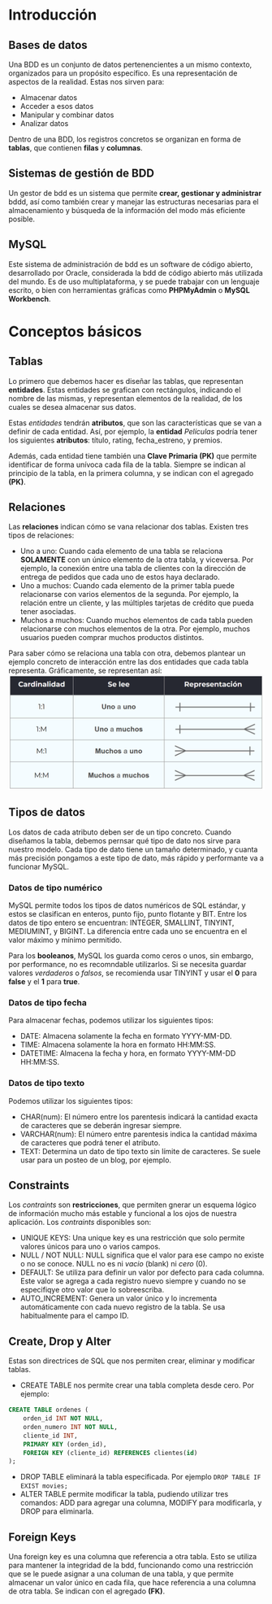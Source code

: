 # Introducción

## Bases de datos

Una BDD es un conjunto de datos pertenencientes a un mismo contexto, organizados para un propósito específico. Es una representación de aspectos de la realidad. Estas nos sirven para:

- Almacenar datos
- Acceder a esos datos
- Manipular y combinar datos
- Analizar datos

Dentro de una BDD, los registros concretos se organizan en forma de **tablas**, que contienen **filas** y **columnas**.

## Sistemas de gestión de BDD

Un gestor de bdd es un sistema que permite **crear, gestionar y administrar** bddd, así como también crear y manejar las estructuras necesarias para el almacenamiento y búsqueda de la información del modo más eficiente posible.

## MySQL

Este sistema de administración de bdd es un software de código abierto, desarrollado por Oracle, considerada la bdd de código abierto más utilizada del mundo. Es de uso multiplataforma, y se puede trabajar con un lenguaje escrito, o bien con herramientas gráficas como **PHPMyAdmin** o **MySQL Workbench**.

# Conceptos básicos

## Tablas

Lo primero que debemos hacer es diseñar las tablas, que representan **entidades**. Estas entidades se grafican con rectángulos, indicando el nombre de las mismas, y representan elementos de la realidad, de los cuales se desea almacenar sus datos.

Estas _entidades_ tendrán **atributos**, que son las características que se van a definir de cada entidad. Así, por ejemplo, la **entidad** _Películas_ podría tener los siguientes **atributos**: título, rating, fecha_estreno, y premios.

Además, cada entidad tiene también una **Clave Primaria (PK)** que permite identificar de forma unívoca cada fila de la tabla. Siempre se indican al principio de la tabla, en la primera columna, y se indican con el agregado **(PK)**.

## Relaciones

Las **relaciones** indican cómo se vana relacionar dos tablas. Existen tres tipos de relaciones:

- Uno a uno: Cuando cada elemento de una tabla se relaciona **SOLAMENTE** con un único elemento de la otra tabla, y viceversa. Por ejemplo, la conexión entre una tabla de clientes con la dirección de entrega de pedidos que cada uno de estos haya declarado.
- Uno a muchos: Cuando cada elemento de la primer tabla puede relacionarse con varios elementos de la segunda. Por ejemplo, la relación entre un cliente, y las múltiples tarjetas de crédito que pueda tener asociadas.
- Muchos a muchos: Cuando muchos elementos de cada tabla pueden relacionarse con muchos elementos de la otra. Por ejemplo, muchos usuarios pueden comprar muchos productos distintos.

Para saber cómo se relaciona una tabla con otra, debemos plantear un ejemplo concreto de interacción entre las dos entidades que cada tabla representa. Gráficamente, se representan así:
![Tipos de relaciones](../media/bdd1Relaciones.png)

## Tipos de datos

Los datos de cada atributo deben ser de un tipo concreto. Cuando diseñamos la tabla, debemos pernsar qué tipo de dato nos sirve para nuestro modelo. Cada tipo de dato tiene un tamaño determinado, y cuanta más precisión pongamos a este tipo de dato, más rápido y performante va a funcionar MySQL.

### Datos de tipo numérico

MySQL permite todos los tipos de datos numéricos de SQL estándar, y estos se clasifican en enteros, punto fijo, punto flotante y BIT. Entre los datos de tipo entero se encuentran: INTEGER, SMALLINT, TINYINT, MEDIUMINT, y BIGINT. La diferencia entre cada uno se encuentra en el valor máximo y mínimo permitido.

Para los **booleanos**, MySQL los guarda como ceros o unos, sin embargo, por performance, no es recomndable utilizarlos. Si se necesita guardar valores _verdaderos_ o _falsos_, se recomienda usar TINYINT y usar el **0** para **false** y el **1** para **true**.

### Datos de tipo fecha

Para almacenar fechas, podemos utilizar los siguientes tipos:

- DATE: Almacena solamente la fecha en formato YYYY-MM-DD.
- TIME: Almacena solamente la hora en formato HH:MM:SS.
- DATETIME: Almacena la fecha y hora, en formato YYYY-MM-DD HH:MM:SS.

### Datos de tipo texto

Podemos utilizar los siguientes tipos:

- CHAR(num): El número entre los parentesis indicará la cantidad exacta de caracteres que se deberán ingresar siempre.
- VARCHAR(num): El número entre parentesis indica la cantidad máxima de caracteres que podrá tener el atributo.
- TEXT: Determina un dato de tipo texto sin límite de caracteres. Se suele usar para un posteo de un blog, por ejemplo.

## Constraints

Los _contraints_ son **restricciones**, que permiten gnerar un esquema lógico de información mucho más estable y funcional a los ojos de nuestra aplicación. Los _contraints_ disponibles son:

- UNIQUE KEYS: Una unique key es una restricción que solo permite valores únicos para uno o varios campos.
- NULL / NOT NULL: NULL significa que el valor para ese campo no existe o no se conoce. NULL no es ni _vacio_ (blank) ni _cero_ (0).
- DEFAULT: Se utiliza para definir un valor por defecto para cada columna. Este valor se agrega a cada registro nuevo siempre y cuando no se especifiqye otro valor que lo sobreescriba.
- AUTO_INCREMENT: Genera un valor único y lo incrementa automáticamente con cada nuevo registro de la tabla. Se usa habitualmente para el campo ID.

## Create, Drop y Alter

Estas son directrices de SQL que nos permiten crear, eliminar y modificar tablas.

- CREATE TABLE nos permite crear una tabla completa desde cero. Por ejemplo:

```sql
CREATE TABLE ordenes (
    orden_id INT NOT NULL,
    orden_numero INT NOT NULL,
    cliente_id INT,
    PRIMARY KEY (orden_id),
    FOREIGN KEY (cliente_id) REFERENCES clientes(id)
);
```

- DROP TABLE eliminará la tabla especificada. Por ejemplo `DROP TABLE IF EXIST movies;`
- ALTER TABLE permite modificar la tabla, pudiendo utilizar tres comandos: ADD para agregar una columna, MODIFY para modificarla, y DROP para eliminarla.

## Foreign Keys

Una foreign key es una columna que referencia a otra tabla. Esto se utiliza para mantener la integridad de la bdd, funcionando como una restricción que se le puede asignar a una columan de una tabla, y que permite almacenar un valor único en cada fila, que hace referencia a una columna de otra tabla. Se indican con el agregado **(FK)**.
